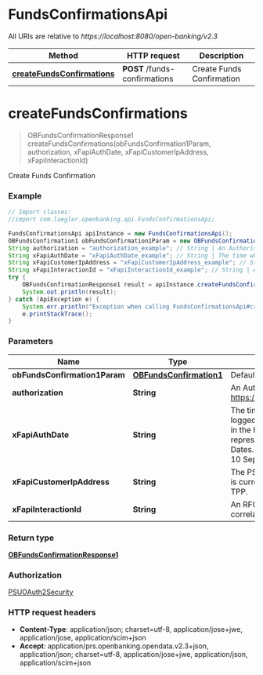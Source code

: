 # FundsConfirmationsApi

All URIs are relative to *https://localhost:8080/open-banking/v2.3*

Method | HTTP request | Description
------------- | ------------- | -------------
[**createFundsConfirmations**](FundsConfirmationsApi.md#createFundsConfirmations) | **POST** /funds-confirmations | Create Funds Confirmation


<a name="createFundsConfirmations"></a>
# **createFundsConfirmations**
> OBFundsConfirmationResponse1 createFundsConfirmations(obFundsConfirmation1Param, authorization, xFapiAuthDate, xFapiCustomerIpAddress, xFapiInteractionId)

Create Funds Confirmation

### Example
```java
// Import classes:
//import com.laegler.openbanking.api.FundsConfirmationsApi;

FundsConfirmationsApi apiInstance = new FundsConfirmationsApi();
OBFundsConfirmation1 obFundsConfirmation1Param = new OBFundsConfirmation1(); // OBFundsConfirmation1 | Default
String authorization = "authorization_example"; // String | An Authorisation Token as per https://tools.ietf.org/html/rfc6750
String xFapiAuthDate = "xFapiAuthDate_example"; // String | The time when the PSU last logged in with the TPP.  All dates in the HTTP headers are represented as RFC 7231 Full Dates. An example is below:  Sun, 10 Sep 2017 19:43:31 UTC
String xFapiCustomerIpAddress = "xFapiCustomerIpAddress_example"; // String | The PSU's IP address if the PSU is currently logged in with the TPP.
String xFapiInteractionId = "xFapiInteractionId_example"; // String | An RFC4122 UID used as a correlation id.
try {
    OBFundsConfirmationResponse1 result = apiInstance.createFundsConfirmations(obFundsConfirmation1Param, authorization, xFapiAuthDate, xFapiCustomerIpAddress, xFapiInteractionId);
    System.out.println(result);
} catch (ApiException e) {
    System.err.println("Exception when calling FundsConfirmationsApi#createFundsConfirmations");
    e.printStackTrace();
}
```

### Parameters

Name | Type | Description  | Notes
------------- | ------------- | ------------- | -------------
 **obFundsConfirmation1Param** | [**OBFundsConfirmation1**](OBFundsConfirmation1.md)| Default |
 **authorization** | **String**| An Authorisation Token as per https://tools.ietf.org/html/rfc6750 |
 **xFapiAuthDate** | **String**| The time when the PSU last logged in with the TPP.  All dates in the HTTP headers are represented as RFC 7231 Full Dates. An example is below:  Sun, 10 Sep 2017 19:43:31 UTC | [optional]
 **xFapiCustomerIpAddress** | **String**| The PSU&#39;s IP address if the PSU is currently logged in with the TPP. | [optional]
 **xFapiInteractionId** | **String**| An RFC4122 UID used as a correlation id. | [optional]

### Return type

[**OBFundsConfirmationResponse1**](OBFundsConfirmationResponse1.md)

### Authorization

[PSUOAuth2Security](../README.md#PSUOAuth2Security)

### HTTP request headers

 - **Content-Type**: application/json; charset=utf-8, application/jose+jwe, application/jose, application/scim+json
 - **Accept**: application/prs.openbanking.opendata.v2.3+json, application/json; charset=utf-8, application/jose+jwe, application/json, application/scim+json

